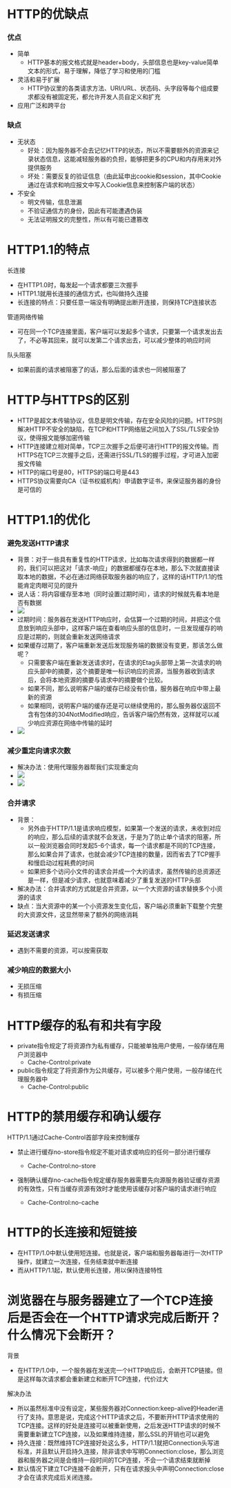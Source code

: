 # HTTP的优缺点

### 优点

- 简单
  - HTTP基本的报⽂格式就是header+body，头部信息也是key-value简单⽂本的形式，易于理解，降低了学习和使⽤的⻔槛
- 灵活和易于扩展
  - HTTP协议⾥的各类请求⽅法、URI/URL、状态码、头字段等每个组成要求都没有被固定死，都允许开发⼈员⾃定义和扩充
-  应⽤⼴泛和跨平台



### 缺点

- 无状态
  - 好处：因为服务器不会去记忆HTTP的状态，所以不需要额外的资源来记录状态信息，这能减轻服务器的负担，能够把更多的CPU和内存⽤来对外提供服务
  - 坏处：需要反复的验证信息（由此延申出cookie和session，其中Cookie通过在请求和响应报⽂中写⼊Cookie信息来控制客户端的状态）
- 不安全
  - 明文传输，信息泄漏
  - 不验证通信⽅的身份，因此有可能遭遇伪装
  - ⽆法证明报⽂的完整性，所以有可能已遭篡改







# HTTP1.1的特点

长连接

- 在HTTP1.0时，每发起一个请求都要三次握手
- HTTP1.1就用长连接的通信方式，也叫做持久连接
- 长连接的特点：只要任意一端没有明确提出断开连接，则保持TCP连接状态



管道网络传输

- 可在同⼀个TCP连接里面，客户端可以发起多个请求，只要第⼀个请求发出去了，不必等其回来，就可以发第二个请求出去，可以减少整体的响应时间



队头阻塞

- 如果前面的请求被阻塞了的话，那么后面的请求也一同被阻塞了







# HTTP与HTTPS的区别

-  HTTP是超⽂本传输协议，信息是明⽂传输，存在安全⻛险的问题。HTTPS则解决HTTP不安全的缺陷，在TCP和HTTP⽹络层之间加⼊了SSL/TLS安全协议，使得报⽂能够加密传输
- HTTP连接建⽴相对简单，TCP三次握⼿之后便可进⾏HTTP的报⽂传输。⽽HTTPS在TCP三次握⼿之后，还需进⾏SSL/TLS的握⼿过程，才可进⼊加密报⽂传输
- HTTP的端⼝号是80，HTTPS的端⼝号是443
- HTTPS协议需要向CA（证书权威机构）申请数字证书，来保证服务器的身份是可信的







# HTTP1.1的优化

### 避免发送HTTP请求

- 背景：对于⼀些具有重复性的HTTP请求，⽐如每次请求得到的数据都⼀样的，我们可以把这对「请求-响应」的数据都缓存在本地，那么下次就直接读取本地的数据，不必在通过⽹络获取服务器的响应了，这样的话HTTP/1.1的性能肯定⾁眼可⻅的提升
- 说人话：将内容缓存至本地（同时设置过期时间），请求的时候就先看本地是否有数据
- ![](../image/HTTP缓存(1).png)
- 过期时间：服务器在发送HTTP响应时，会估算⼀个过期的时间，并把这个信息放到响应头部中，这样客户端在查看响应头部的信息时，⼀旦发现缓存的响应是过期的，则就会重新发送⽹络请求
- 如果缓存过期了，客户端重新发送后发现服务端的数据没有变更，那该怎么做呢？
  - 只需要客户端在重新发送请求时，在请求的Etag头部带上第⼀次请求的响应头部中的摘要，这个摘要是唯⼀标识响应的资源，当服务器收到请求后，会将本地资源的摘要与请求中的摘要做个⽐较。
  - 如果不同，那么说明客户端的缓存已经没有价值，服务器在响应中带上最新的资源
  - 如果相同，说明客户端的缓存还是可以继续使⽤的，那么服务器仅返回不含有包体的304NotModified响应，告诉客户端仍然有效，这样就可以减少响应资源在⽹络中传输的延时
- ![](../image/HTTP缓存(2).png)



### 减少重定向请求次数

- 解决办法：使用代理服务器帮我们实现重定向
- ![](../image/使用代理服务器(之前).png)
- ![](../image/使用代理服务器(之后).png)



### 合并请求

- 背景：
  - 另外由于HTTP/1.1是请求响应模型，如果第⼀个发送的请求，未收到对应的响应，那么后续的请求就不会发送，于是为了防⽌单个请求的阻塞，所以⼀般浏览器会同时发起5-6个请求，每⼀个请求都是不同的TCP连接，那么如果合并了请求，也就会减少TCP连接的数量，因⽽省去了TCP握⼿和慢启动过程耗费的时间
  - 如果把多个访问小⽂件的请求合并成⼀个大的请求，虽然传输的总资源还是⼀样，但是减少请求，也就意味着减少了重复发送的HTTP头部
- 解决办法：合并请求的⽅式就是合并资源，以⼀个⼤资源的请求替换多个⼩资源的请求
- 缺点：当⼤资源中的某⼀个⼩资源发⽣变化后，客户端必须重新下载整个完整的⼤资源⽂件，这显然带来了额外的网络消耗



### 延迟发送请求

- 遇到不需要的资源，可以按需获取



### 减少响应的数据大小

- 无损压缩
- 有损压缩







# HTTP缓存的私有和共有字段

- private指令规定了将资源作为私有缓存，只能被单独用户使用，一般存储在用户浏览器中
  - Cache-Control:private
- public指令规定了将资源作为公共缓存，可以被多个用户使用，一般存储在代理服务器中
  - Cache-Control:public







# HTTP的禁用缓存和确认缓存

HTTP/1.1通过Cache-Control首部字段来控制缓存

- 禁止进行缓存no-store指令规定不能对请求或响应的任何一部分进行缓存
  - Cache-Control:no-store

- 强制确认缓存no-cache指令规定缓存服务器需要先向源服务器验证缓存资源的有效性，只有当缓存资源有效时才能使用该缓存对客户端的请求进行响应
  - Cache-Control:no-cache







# HTTP的长连接和短链接

- 在HTTP/1.0中默认使用短连接。也就是说，客户端和服务器每进行一次HTTP操作，就建立一次连接，任务结束就中断连接
- 而从HTTP/1.1起，默认使用长连接，用以保持连接特性





# 浏览器在与服务器建立了一个TCP连接后是否会在一个HTTP请求完成后断开？什么情况下会断开？

背景

- 在HTTP/1.0中，一个服务器在发送完一个HTTP响应后，会断开TCP链接。但是这样每次请求都会重新建立和断开TCP连接，代价过大



解决办法

- 所以虽然标准中没有设定，某些服务器对Connection:keep-alive的Header进行了支持。意思是说，完成这个HTTP请求之后，不要断开HTTP请求使用的TCP连接。这样的好处是连接可以被重新使用，之后发送HTTP请求的时候不需要重新建立TCP连接，以及如果维持连接，那么SSL的开销也可以避免
- 持久连接：既然维持TCP连接好处这么多，HTTP/1.1就把Connection头写进标准，并且默认开启持久连接，除非请求中写明Connection:close，那么浏览器和服务器之间是会维持一段时间的TCP连接，不会一个请求结束就断掉
- 默认情况下建立TCP连接不会断开，只有在请求报头中声明Connection:close才会在请求完成后关闭连接。